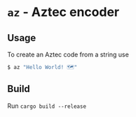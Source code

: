 # `az` - Aztec encoder

## Usage

To create an Aztec code from a string use
```sh
$ az "Hello World! 🗺️"
```

## Build

Run `cargo build --release`
